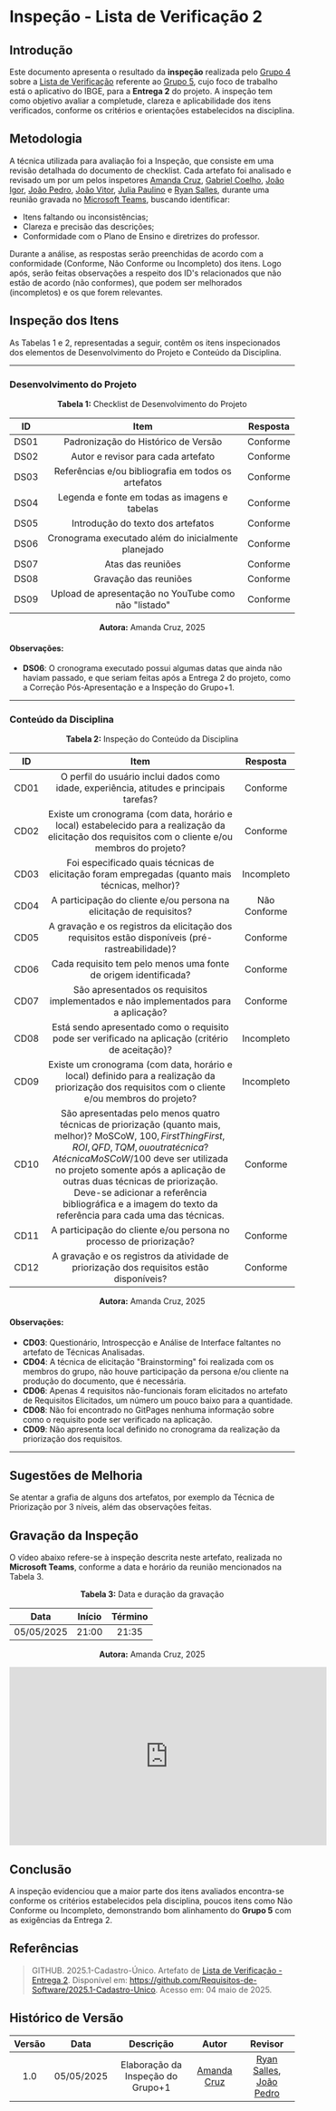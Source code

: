 # Inspeção - Lista de Verificação 2

## Introdução

Este documento apresenta o resultado da **inspeção** realizada pelo [Grupo 4](https://github.com/Requisitos-de-Software/2025.1-Cadastro-Unico) sobre a [Lista de Verificação](../../verificacao/checklist_2.md) referente ao [Grupo 5](https://github.com/Requisitos-de-Software/2025.1-IBGE), cujo foco de trabalho está o aplicativo do IBGE, para a **Entrega 2** do projeto. A inspeção tem como objetivo avaliar a completude, clareza e aplicabilidade dos itens verificados, conforme os critérios e orientações estabelecidos na disciplina.

## Metodologia

A técnica utilizada para avaliação foi a Inspeção, que consiste em uma revisão detalhada do documento de checklist. Cada artefato foi analisado e revisado um por um pelos inspetores [Amanda Cruz](https://github.com/mandicrz), [Gabriel Coelho](https://github.com/Gabrielfcoelho), [João Igor](https://github.com/JoaoPC10), [João Pedro](https://github.com/johnaopedro), [João Vitor](https://github.com/jvopBR), [Julia Paulino](https://github.com/JuliaGabP) e [Ryan Salles](https://github.com/RA-Salles), durante uma reunião gravada no [Microsoft Teams](https://teams.microsoft.com/v2/), buscando identificar:

- Itens faltando ou inconsistências;
- Clareza e precisão das descrições;
- Conformidade com o Plano de Ensino e diretrizes do professor.

Durante a análise, as respostas serão preenchidas de acordo com a conformidade (Conforme, Não Conforme ou Incompleto) dos itens. Logo após, serão feitas observações a respeito dos ID's relacionados que não estão de acordo (não conformes), que podem ser melhorados (incompletos) e os que forem relevantes.

## Inspeção dos Itens

As Tabelas 1 e 2, representadas a seguir, contêm os itens inspecionados dos elementos de Desenvolvimento do Projeto e Conteúdo da Disciplina.

---

### Desenvolvimento do Projeto

<p align="center"><strong>Tabela 1:</strong> Checklist de Desenvolvimento do Projeto</p>

| **ID** |                       **Item**                       | **Resposta** |
| :----: | :--------------------------------------------------: | :----------: |
|  DS01  |         Padronização do Histórico de Versão          |   Conforme   |
|  DS02  |          Autor e revisor para cada artefato          |   Conforme   |
|  DS03  | Referências e/ou bibliografia em todos os artefatos  |   Conforme   |
|  DS04  |    Legenda e fonte em todas as imagens e tabelas     |   Conforme   |
|  DS05  |          Introdução do texto dos artefatos           |   Conforme   |
|  DS06  | Cronograma executado além do inicialmente planejado  |   Conforme   |
|  DS07  |                  Atas das reuniões                   |   Conforme   |
|  DS08  |                Gravação das reuniões                 |   Conforme   |
|  DS09  | Upload de apresentação no YouTube como não "listado" |   Conforme   |

<p align="center"><strong>Autora:</strong> Amanda Cruz, 2025</p>

#### Observações:

- **DS06**: O cronograma executado possui algumas datas que ainda não haviam passado, e que seriam feitas após a Entrega 2 do projeto, como a Correção Pós-Apresentação e a Inspeção do Grupo+1.

---

### Conteúdo da Disciplina

<p align="center"><strong>Tabela 2:</strong> Inspeção do Conteúdo da Disciplina</p>

| **ID** |                              **Item**                              | **Resposta** |
| :----: | :----------------------------------------------------------------: | :----------: |
|  CD01  | O perfil do usuário inclui dados como idade, experiência, atitudes e principais tarefas?  |   Conforme   |
|  CD02  | Existe um cronograma (com data, horário e local) estabelecido para a realização da elicitação dos requisitos com o cliente e/ou membros do projeto?                            |   Conforme   |
|  CD03  | Foi especificado quais técnicas de elicitação foram empregadas (quanto mais técnicas, melhor)?                             |   Incompleto   |
|  CD04  | A participação do cliente e/ou persona na elicitação de requisitos?                    |   Não Conforme   |
|  CD05  | A gravação e os registros da elicitação dos requisitos estão disponíveis (pré-rastreabilidade)?                  |   Conforme   |
|  CD06  | Cada requisito tem pelo menos uma fonte de origem identificada?                      |   Conforme   |
|  CD07  | São apresentados os requisitos implementados e não implementados para a aplicação?        |   Conforme   |
|  CD08  | Está sendo apresentado como o requisito pode ser verificado na aplicação (critério de aceitação)?                        |  Incompleto  |
|  CD09  | Existe um cronograma (com data, horário e local) definido para a realização da priorização dos requisitos com o cliente e/ou membros do projeto? | Incompleto |
|  CD10  | São apresentadas pelo menos quatro técnicas de priorização (quanto mais, melhor)? MoSCoW, 100$, First Thing First, ROI, QFD, TQM, ou outra técnica? A técnica MoSCoW/100$ deve ser utilizada no projeto somente após a aplicação de outras duas técnicas de priorização. Deve-se adicionar a referência bibliográfica e a imagem do texto da referência para cada uma das técnicas.              | Conforme |
|  CD11  | A participação do cliente e/ou persona no processo de priorização?                   |   Conforme   |
|  CD12  | A gravação e os registros da atividade de priorização dos requisitos estão disponíveis?                  |   Conforme   |


<p align="center"><strong>Autora:</strong> Amanda Cruz, 2025</p>

#### Observações:

- **CD03**: Questionário, Introspecção e Análise de Interface faltantes no artefato de Técnicas Analisadas. 
- **CD04**: A técnica de elicitação "Brainstorming" foi realizada com os membros do grupo, não houve participação da persona e/ou cliente na produção do documento, que é necessária.
- **CD06**: Apenas 4 requisitos não-funcionais foram elicitados no artefato de Requisitos Elicitados, um número um pouco baixo para a quantidade.
- **CD08**: Não foi encontrado no GitPages nenhuma informação sobre como o requisito pode ser verificado na aplicação.
- **CD09**: Não apresenta local definido no cronograma da realização da priorização dos requisitos.

---

## Sugestões de Melhoria

Se atentar a grafia de alguns dos artefatos, por exemplo da Técnica de Priorização por 3 níveis, além das observações feitas.

## Gravação da Inspeção

O vídeo abaixo refere-se à inspeção descrita neste artefato, realizada no **Microsoft Teams**, conforme a data e horário da reunião mencionados na Tabela 3.

<p align="center"><strong>Tabela 3:</strong> Data e duração da gravação</p>

|    Data    | Início | Término |
| :--------: | :----: | :-----: |
| 05/05/2025 | 21:00  |  21:35  |

<p align="center"><strong>Autora:</strong> Amanda Cruz, 2025</p>
<center>

<iframe width="560" height="315" src="https://www.youtube.com/embed/5QEY5X9iC3I?si=-I38LlLXdB67nNkF" title="YouTube video player" frameborder="0" allow="accelerometer; autoplay; clipboard-write; encrypted-media; gyroscope; picture-in-picture; web-share" referrerpolicy="strict-origin-when-cross-origin" allowfullscreen></iframe>

</center>

## Conclusão

A inspeção evidenciou que a maior parte dos itens avaliados encontra-se conforme os critérios estabelecidos pela disciplina, poucos itens como Não Conforme ou Incompleto, demonstrando bom alinhamento do **Grupo 5** com as exigências da Entrega 2.

## Referências

> GITHUB. 2025.1-Cadastro-Único. Artefato de [Lista de Verificação - Entrega 2](../../verificacao/checklist_2.md). Disponível em: <https://github.com/Requisitos-de-Software/2025.1-Cadastro-Unico>. Acesso em: 04 maio de 2025. 

## Histórico de Versão

| Versão |    Data    |        Descrição         |                   Autor                    |                   Revisor                   |
| :----: | :--------: | :----------------------: | :----------------------------------------: | :-----------------------------------------: |
|  1.0   | 05/05/2025 | Elaboração da Inspeção do Grupo+1   | [Amanda Cruz](https://github.com/mandicrz) | [Ryan Salles](https://github.com/RA-Salles), [João Pedro](https://github.com/johnaopedro) |
